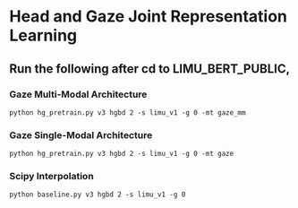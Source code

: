 # Head and Gaze Joint Representation Learning

## Run the following after cd to LIMU_BERT_PUBLIC,

### Gaze Multi-Modal Architecture
`python hg_pretrain.py v3 hgbd 2 -s limu_v1 -g 0 -mt gaze_mm`

### Gaze Single-Modal Architecture
`python hg_pretrain.py v3 hgbd 2 -s limu_v1 -g 0 -mt gaze`

### Scipy Interpolation
`python baseline.py v3 hgbd 2 -s limu_v1 -g 0`

